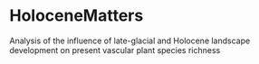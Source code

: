 # HoloceneMatters
Analysis of the influence of late-glacial and Holocene landscape development on present vascular plant species richness
